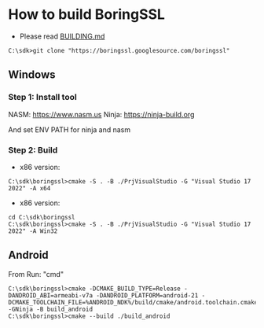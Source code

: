 # How to build BoringSSL

- Please read [BUILDING.md](https://boringssl.googlesource.com/boringssl/+/HEAD/BUILDING.md)

```console
C:\sdk>git clone "https://boringssl.googlesource.com/boringssl"
```

## Windows

### Step 1: Install tool
NASM: https://www.nasm.us
Ninja: https://ninja-build.org

And set ENV PATH for ninja and nasm

### Step 2: Build

- x86 version:
```console
C:\sdk\boringssl>cmake -S . -B ./PrjVisualStudio -G "Visual Studio 17 2022" -A x64
```

- x86 version:
```console
cd C:\sdk\boringssl
C:\sdk\boringssl>cmake -S . -B ./PrjVisualStudio -G "Visual Studio 17 2022" -A Win32
```

## Android

From Run: "cmd"

```console
C:\sdk\boringssl>cmake -DCMAKE_BUILD_TYPE=Release -DANDROID_ABI=armeabi-v7a -DANDROID_PLATFORM=android-21 -DCMAKE_TOOLCHAIN_FILE=%ANDROID_NDK%/build/cmake/android.toolchain.cmake -GNinja -B build_android
C:\sdk\boringssl>cmake --build ./build_android
```